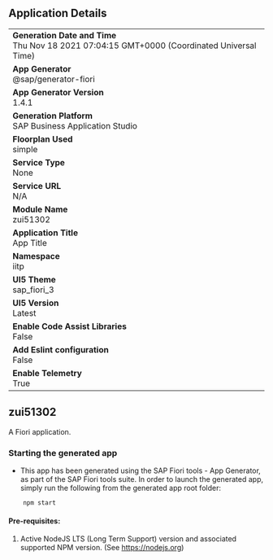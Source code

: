 ## Application Details
|               |
| ------------- |
|**Generation Date and Time**<br>Thu Nov 18 2021 07:04:15 GMT+0000 (Coordinated Universal Time)|
|**App Generator**<br>@sap/generator-fiori|
|**App Generator Version**<br>1.4.1|
|**Generation Platform**<br>SAP Business Application Studio|
|**Floorplan Used**<br>simple|
|**Service Type**<br>None|
|**Service URL**<br>N/A
|**Module Name**<br>zui51302|
|**Application Title**<br>App Title|
|**Namespace**<br>iitp|
|**UI5 Theme**<br>sap_fiori_3|
|**UI5 Version**<br>Latest|
|**Enable Code Assist Libraries**<br>False|
|**Add Eslint configuration**<br>False|
|**Enable Telemetry**<br>True|

## zui51302

A Fiori application.

### Starting the generated app

-   This app has been generated using the SAP Fiori tools - App Generator, as part of the SAP Fiori tools suite.  In order to launch the generated app, simply run the following from the generated app root folder:

```
    npm start
```

#### Pre-requisites:

1. Active NodeJS LTS (Long Term Support) version and associated supported NPM version.  (See https://nodejs.org)


